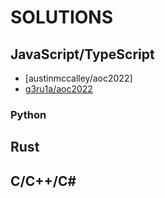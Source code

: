 # SOLUTIONS

## JavaScript/TypeScript
<!-- JS/TS repos go here -->

* [austinmccalley/aoc2022]
* [g3ru1a/aoc2022](https://github.com/g3ru1a/aoc2022)

### Python
<!-- Python repos go here -->

## Rust
<!-- Rust repos go here -->

## C/C++/C#
<!-- C language repos go here-->
